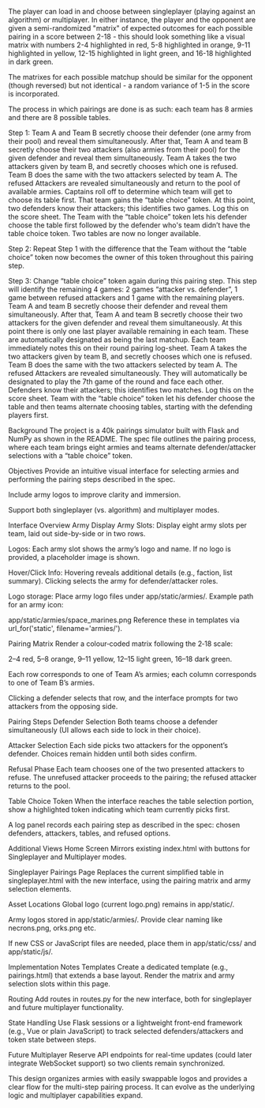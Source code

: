 The player can load in and choose between singleplayer (playing against an algorithm) or multiplayer. In either instance, the player and the opponent are given a semi-randomized "matrix" of expected outcomes for each possible pairing in a score between 2-18 - this should look something like a visual matrix with numbers 2-4 highlighted in red, 5-8 highlighted in orange, 9-11 highlighted in yellow, 12-15 highlighted in light green, and 16-18 highlighted in dark green. 

The matrixes for each possible matchup should be similar for the opponent (though reversed) but not identical - a random variance of 1-5 in the score is incorporated.

The process in which pairings are done is as such: each team has 8 armies and there are 8 possible tables. 

Step 1:
Team A and Team B secretly choose their defender (one army from their pool) and reveal them simultaneously. After that, Team A and team B secretly choose their two attackers (also armies from their pool) for the given defender and reveal them simultaneously. Team A takes the two attackers given by team B, and secretly chooses which one is refused. Team B does the same with the two attackers selected by team A. The refused Attackers are revealed simultaneously and return to the pool of available armies. Captains roll off to determine which team will get to choose its table first. That team gains the “table choice” token. At this point, two defenders know their attackers; this identifies two games. Log this on the score sheet. The Team with the “table choice” token lets his defender choose the table first followed by the defender who's team didn’t have the table choice token. Two tables are now no longer available. 

Step 2:
Repeat Step 1 with the difference that the Team without the “table choice” token now becomes the owner of this token throughout this pairing step. 

Step 3: Change “table choice” token again during this pairing step. This step will identify the remaining 4 games: 2 games “attacker vs. defender”, 1 game between refused attackers and 1 game with the remaining players. Team A and team B secretly choose their defender and reveal them simultaneously.  After that, Team A and team B secretly choose their two attackers for the given defender and reveal them simultaneously. At this point there is only one last player available remaining in each team. These are automatically designated as being the last matchup. Each team immediately notes this on their round pairing log-sheet. Team A takes the two attackers given by team B, and secretly chooses which one is refused. Team B does the same with the two attackers selected by team A. The refused Attackers are revealed simultaneously. They will automatically be designated to play the 7th game of the round and face each other. Defenders know their attackers; this identifies two matches. Log this on the score sheet. Team with the “table choice” token let his defender choose the table and then teams alternate choosing tables, starting with the defending players first.

Background
The project is a 40k pairings simulator built with Flask and NumPy as shown in the README. The spec file outlines the pairing process, where each team brings eight armies and teams alternate defender/attacker selections with a “table choice” token.

Objectives
Provide an intuitive visual interface for selecting armies and performing the pairing steps described in the spec.

Include army logos to improve clarity and immersion.

Support both singleplayer (vs. algorithm) and multiplayer modes.

Interface Overview
Army Display
Army Slots: Display eight army slots per team, laid out side-by-side or in two rows.

Logos: Each army slot shows the army’s logo and name. If no logo is provided, a placeholder image is shown.

Hover/Click Info: Hovering reveals additional details (e.g., faction, list summary). Clicking selects the army for defender/attacker roles.

Logo storage:
Place army logo files under app/static/armies/. Example path for an army icon:

app/static/armies/space_marines.png
Reference these in templates via url_for('static', filename='armies/<filename>').

Pairing Matrix
Render a colour‑coded matrix following the 2‑18 scale:

2–4 red, 5–8 orange, 9–11 yellow, 12–15 light green, 16–18 dark green.

Each row corresponds to one of Team A’s armies; each column corresponds to one of Team B’s armies.

Clicking a defender selects that row, and the interface prompts for two attackers from the opposing side.

Pairing Steps
Defender Selection
Both teams choose a defender simultaneously (UI allows each side to lock in their choice).

Attacker Selection
Each side picks two attackers for the opponent’s defender. Choices remain hidden until both sides confirm.

Refusal Phase
Each team chooses one of the two presented attackers to refuse. The unrefused attacker proceeds to the pairing; the refused attacker returns to the pool.

Table Choice Token
When the interface reaches the table selection portion, show a highlighted token indicating which team currently picks first.

A log panel records each pairing step as described in the spec: chosen defenders, attackers, tables, and refused options.

Additional Views
Home Screen
Mirrors existing index.html with buttons for Singleplayer and Multiplayer modes.

Singleplayer Pairings Page
Replaces the current simplified table in singleplayer.html with the new interface, using the pairing matrix and army selection elements.

Asset Locations
Global logo (current logo.png) remains in app/static/.

Army logos stored in app/static/armies/. Provide clear naming like necrons.png, orks.png etc.

If new CSS or JavaScript files are needed, place them in app/static/css/ and app/static/js/.

Implementation Notes
Templates
Create a dedicated template (e.g., pairings.html) that extends a base layout. Render the matrix and army selection slots within this page.

Routing
Add routes in routes.py for the new interface, both for singleplayer and future multiplayer functionality.

State Handling
Use Flask sessions or a lightweight front-end framework (e.g., Vue or plain JavaScript) to track selected defenders/attackers and token state between steps.

Future Multiplayer
Reserve API endpoints for real-time updates (could later integrate WebSocket support) so two clients remain synchronized.

This design organizes armies with easily swappable logos and provides a clear flow for the multi-step pairing process. It can evolve as the underlying logic and multiplayer capabilities expand.